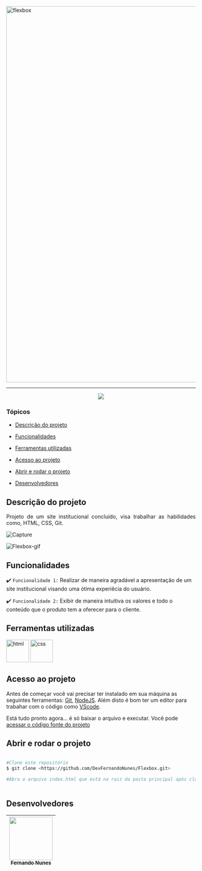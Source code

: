 
<img style="align: center" src="https://user-images.githubusercontent.com/95880342/157150806-eabd3739-afa7-469f-9215-e2a01ed35b0e.png" alt="flexbox" width="1000"/>
<hr>

<p align="center">
   <img src="http://img.shields.io/static/v1?label=STATUS&message=CONCLUIDO&color=RED&style=for-the-badge"/>
</p>

### Tópicos 

- [Descrição do projeto](#descrição-do-projeto)

- [Funcionalidades](#funcionalidades)

- [Ferramentas utilizadas](#ferramentas-utilizadas)

- [Acesso ao projeto](#acesso-ao-projeto)

- [Abrir e rodar o projeto](#abrir-e-rodar-o-projeto)

- [Desenvolvedores](#desenvolvedores)

## Descrição do projeto 

<p align="justify">
 Projeto de um site institucional concluído, visa trabalhar as habilidades como, HTML, CSS, Git.
 
![Capture](https://user-images.githubusercontent.com/95880342/157151522-3e0e28f9-4402-4f6f-8113-8c135de096c2.PNG)

![Flexbox-gif](https://user-images.githubusercontent.com/95880342/157268541-ad1538c6-6c4d-4c0a-bd17-8d874a278c2e.gif)

## Funcionalidades

:heavy_check_mark: `Funcionalidade 1:` Realizar de maneira agradável a apresentação de um site institucional visando uma ótima experiêcia do usuário.

:heavy_check_mark: `Funcionalidade 2:` Exibir de maneira intuitiva os valores e todo o conteúdo que o produto tem a oferecer para o cliente.

###

## Ferramentas utilizadas
 
<img src="https://user-images.githubusercontent.com/95880342/157155360-d28b477f-156c-4d83-95b4-69799e74e512.png" alt="html" width="60"/> <img src="https://user-images.githubusercontent.com/95880342/157156290-4a862097-4109-42f8-b59c-9ce7d0c80849.png" alt="css" width="60"/>

###

## Acesso ao projeto

Antes de começar você vai precisar ter instalado em sua máquina as seguintes ferramentas:
[Git](https://git-scm.com/), [NodeJS](https://nodejs.org/en/).
Além disto é bom ter um editor para trabahar com o código como [VScode](https://code.visualstudio.com/).

Está tudo pronto agora... é só baixar o arquivo e executar. Você pode [acessar o código fonte do projeto](https://github.com/DevFernandoNunes/Flexbox)

## Abrir e rodar o projeto

```bash
 
#Clone este repositório
$ git clone <https://github.com/DevFernandoNunes/Flexbox.git>

#Abra o arquivo index.html que está na raiz da pasta principal após clonar o repositório.
 
``` 
 
## Desenvolvedores

| [<img src="https://avatars.githubusercontent.com/u/95880342?v=4" width=115><br><sub>Fernando Nunes</sub>](https://github.com/camilafernanda) |
| :---: |
 

